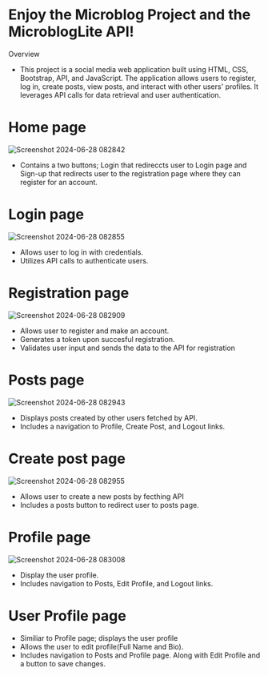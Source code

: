 # Enjoy the Microblog Project and the MicroblogLite API!
Overview
- This project is a social media web application built using HTML, CSS, Bootstrap, API, and JavaScript. The application allows users to register, log in, create posts, view posts, and interact with other users' profiles. It leverages API calls for data retrieval and user authentication.

# Home page
![Screenshot 2024-06-28 082842](https://github.com/Sounketa/Capstone3/assets/165396438/332a5a8c-ebb2-4724-bf41-2c79cda34a08)
- Contains a two buttons; Login that redireccts user to Login page and Sign-up that redirects user to the registration page where they can register for an account.

# Login page 
![Screenshot 2024-06-28 082855](https://github.com/Sounketa/Capstone3/assets/165396438/4789b006-ab23-4a12-a55b-fc302dca77ab)
- Allows user to log in with credentials.
- Utilizes API calls to authenticate users.

# Registration page 
![Screenshot 2024-06-28 082909](https://github.com/Sounketa/Capstone3/assets/165396438/f6df340e-9195-446a-a054-039121e581bd)
- Allows user to register and make an account.
- Generates a token upon succesful registration.
- Validates user input and sends the data to the API for registration

# Posts page
  ![Screenshot 2024-06-28 082943](https://github.com/Sounketa/Capstone3/assets/165396438/328bc8d7-36a0-441b-9173-663c742dff38)
- Displays posts created by other users fetched by API.
- Includes a navigation to Profile, Create Post, and Logout links.

# Create post page
![Screenshot 2024-06-28 082955](https://github.com/Sounketa/Capstone3/assets/165396438/a6228f5e-1637-4f82-a5fd-8222d403c9ad)
- Allows user to create a new posts by fecthing API
- Includes a posts button to redirect user to posts page.

# Profile page 
![Screenshot 2024-06-28 083008](https://github.com/Sounketa/Capstone3/assets/165396438/bf8ec2cb-5fd5-460e-941b-4eb3ed9054d5)
- Display the user profile.
- Includes navigation to Posts, Edit Profile, and Logout links.

# User Profile page
- Similiar to Profile page; displays the user profile
- Allows the user to edit profile(Full Name and Bio).
- Includes navigation to Posts and Profile page. Along with Edit Profile and a button to save changes.
